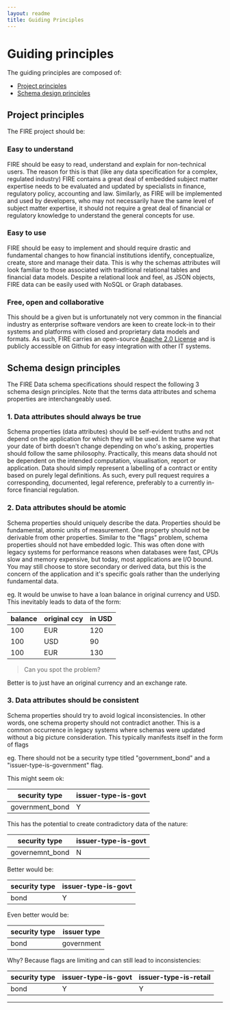```yaml
---
layout: readme
title: Guiding Principles
---
```


# Guiding principles
The guiding principles are composed of:
* [Project principles](#project-principles)
* [Schema design principles](#schema-design-principles)

## Project principles
The FIRE project should be:

### Easy to understand
FIRE should be easy to read, understand and explain for non-technical users. The reason for this is that (like any data specification for a complex, regulated industry) FIRE contains a great deal of embedded subject matter expertise needs to be evaluated and updated by specialists in finance, regulatory policy, accounting and law. Similarly, as FIRE will be implemented and used by developers, who may not necessarily have the same level of subject matter expertise, it should not require a great deal of financial or regulatory knowledge to understand the general concepts for use.

### Easy to use 
FIRE should be easy to implement and should require drastic and fundamental changes to how financial institutions identify, conceptualize, create, store and manage their data. This is why the schemas attributes will look familiar to those associated with traditional relational tables and financial data models. Despite a relational look and feel, as JSON objects, FIRE data can be easily used with NoSQL or Graph databases. 

### Free, open and collaborative
This should be a given but is unfortunately not very common in the financial industry as enterprise software vendors are keen to create lock-in to their systems and platforms with closed and proprietary data models and formats. As such, FIRE carries an open-source [Apache 2.0 License][license] and is publicly accessible on Github for easy integration with other IT systems.


## Schema design principles
The FIRE Data schema specifications should respect the following 3 schema design principles. Note that the terms data attributes and schema properties are interchangeably used.

### 1. Data attributes should always be true
Schema properties (data attributes) should be self-evident truths and not depend on the application for which they will be used. In the same way that your date of birth doesn't change depending on who's asking, properties should follow the same philosophy. Practically, this means data should not be dependent on the intended computation, visualisation, report or application. Data should simply represent a labelling of a contract or entity based on purely legal definitions. As such, every pull request requires a corresponding, documented, legal reference, preferably to a currently in-force financial regulation.

### 2. Data attributes should be atomic
Schema properties should uniquely describe the data. Properties should be fundamental, atomic units of measurement. One property should not be derivable from other properties. Similar to the "flags" problem, schema properties should not have embedded logic. This was often done with legacy systems for performance reasons when databases were fast, CPUs slow and memory expensive, but today, most applications are I/O bound. You may still choose to store secondary or derived data, but this is the concern of the application and it's specific goals rather than the underlying fundamental data.

eg. It would be unwise to have a loan balance in original currency and USD. This inevitably leads to data of the form:

| **balance** | **original ccy** | **in USD** |
|-------------|------------------|------------|
| 100         | EUR              | 120        |
| 100         | USD              | 90         |
| 100         | EUR              | 130        |

> Can you spot the problem?

Better is to just have an original currency and an exchange rate.

### 3. Data attributes should be consistent
Schema properties should try to avoid logical inconsistencies. In other words, one schema property should not contradict another. This is a common occurrence in legacy systems where schemas were updated without a big picture consideration. This typically manifests itself in the form of flags

eg. There should not be a security type titled "government_bond" and a "issuer-type-is-government" flag. 

This might seem ok:

| **security type** | **issuer-type-is-govt** |
|-------------------|-------------------------|
| government_bond   | Y                       |

This has the potential to create contradictory data of the nature:

| **security type** | **issuer-type-is-govt** |
|-------------------|-------------------------|
| governemnt_bond   | N                       |

Better would be:

| **security type** | **issuer-type-is-govt** |
|-------------------|-------------------------|
| bond              | Y                       |

Even better would be:

| **security type** | **issuer type** |
|-------------------|-----------------|
| bond              | government      |

Why? Because flags are limiting and can still lead to inconsistencies:

| **security type** | **issuer-type-is-govt** | **issuer-type-is-retail** |
|-------------------|-------------------------|---------------------------|
| bond              | Y                       | Y                         |


---
[license]:  https://github.com/suadelabs/fire/LICENSE
